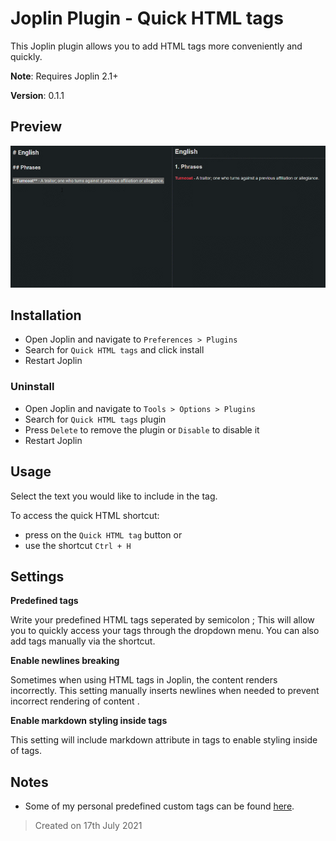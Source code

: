 # Joplin Plugin - Quick HTML tags

This Joplin plugin allows you to add HTML tags more conveniently and quickly.

**Note**: Requires Joplin 2.1+

**Version**: 0.1.1

## Preview

![](docs/example-quick-html-tags.gif)


## Installation

- Open Joplin and navigate to `Preferences > Plugins`
- Search for `Quick HTML tags` and click install
- Restart Joplin

### Uninstall

- Open Joplin and navigate to `Tools > Options > Plugins`
- Search for `Quick HTML tags` plugin
- Press `Delete` to remove the plugin or `Disable` to disable it
- Restart Joplin

## Usage

Select the text you would like to include in the tag.

To access the quick HTML shortcut:
- press on the `Quick HTML tag` button or
- use the shortcut `Ctrl + H`

## Settings

**Predefined tags**

Write your predefined HTML tags seperated by semicolon ;
This will allow you to quickly access your tags through the dropdown menu.
You can also add tags manually via the shortcut.

**Enable newlines breaking**

Sometimes when using HTML tags in Joplin, the content renders incorrectly.
This setting manually inserts newlines when needed to prevent incorrect rendering of content .

**Enable markdown styling inside tags**

This setting will include markdown attribute in tags to enable styling inside of tags.

## Notes

- Some of my personal predefined custom tags can be found [here](https://github.com/martinkorelic/my-joplin-theme).

> Created on 17th July 2021